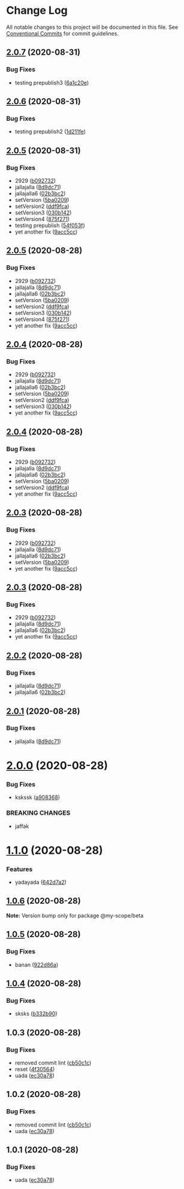 # Change Log

All notable changes to this project will be documented in this file.
See [Conventional Commits](https://conventionalcommits.org) for commit guidelines.

## [2.0.7](https://github.com/boeriksson/conventionalCommits/compare/@my-scope/beta@2.0.6...@my-scope/beta@2.0.7) (2020-08-31)


### Bug Fixes

* testing prepublish3 ([6a1c20e](https://github.com/boeriksson/conventionalCommits/commit/6a1c20e3669164111e7611f77cedc1da5691fb39))





## [2.0.6](https://github.com/boeriksson/conventionalCommits/compare/@my-scope/beta@2.0.5...@my-scope/beta@2.0.6) (2020-08-31)


### Bug Fixes

* testing prepublish2 ([1d211fe](https://github.com/boeriksson/conventionalCommits/commit/1d211fea255348939542f97ea6b8305e4e03cbf3))





## [2.0.5](https://github.com/boeriksson/conventionalCommits/compare/@my-scope/beta@2.0.0...@my-scope/beta@2.0.5) (2020-08-31)


### Bug Fixes

* 2929 ([b092732](https://github.com/boeriksson/conventionalCommits/commit/b092732ab04756a9c3de29ec7e63e22c96f8e07d))
* jallajalla ([8d9dc71](https://github.com/boeriksson/conventionalCommits/commit/8d9dc714adb162672382eb14fa64ef15a617b6ad))
* jallajalla6 ([02b3bc2](https://github.com/boeriksson/conventionalCommits/commit/02b3bc2cc8a93172a19db572960a7770eb9fe024))
* setVersion ([5ba0209](https://github.com/boeriksson/conventionalCommits/commit/5ba02097ac1ba09b689d14aa0681b4a216869c51))
* setVersion2 ([ddf9fca](https://github.com/boeriksson/conventionalCommits/commit/ddf9fca780ebeb2decff67fe432d793529d52df9))
* setVersion3 ([030b142](https://github.com/boeriksson/conventionalCommits/commit/030b1427e18fb55afe5fecd94e93744596a78103))
* setVersion4 ([875f271](https://github.com/boeriksson/conventionalCommits/commit/875f27141af540f549bbcc910f3bdbbe2cb2d9dc))
* testing prepublish ([54f053f](https://github.com/boeriksson/conventionalCommits/commit/54f053fc7a859149831992c62e728d03114799e2))
* yet another fix ([9acc5cc](https://github.com/boeriksson/conventionalCommits/commit/9acc5cc93bf033dc8c7ad96d65fe5a71f62bb4b4))





## [2.0.5](https://github.com/boeriksson/conventionalCommits/compare/@my-scope/beta@2.0.0...@my-scope/beta@2.0.5) (2020-08-28)


### Bug Fixes

* 2929 ([b092732](https://github.com/boeriksson/conventionalCommits/commit/b092732ab04756a9c3de29ec7e63e22c96f8e07d))
* jallajalla ([8d9dc71](https://github.com/boeriksson/conventionalCommits/commit/8d9dc714adb162672382eb14fa64ef15a617b6ad))
* jallajalla6 ([02b3bc2](https://github.com/boeriksson/conventionalCommits/commit/02b3bc2cc8a93172a19db572960a7770eb9fe024))
* setVersion ([5ba0209](https://github.com/boeriksson/conventionalCommits/commit/5ba02097ac1ba09b689d14aa0681b4a216869c51))
* setVersion2 ([ddf9fca](https://github.com/boeriksson/conventionalCommits/commit/ddf9fca780ebeb2decff67fe432d793529d52df9))
* setVersion3 ([030b142](https://github.com/boeriksson/conventionalCommits/commit/030b1427e18fb55afe5fecd94e93744596a78103))
* setVersion4 ([875f271](https://github.com/boeriksson/conventionalCommits/commit/875f27141af540f549bbcc910f3bdbbe2cb2d9dc))
* yet another fix ([9acc5cc](https://github.com/boeriksson/conventionalCommits/commit/9acc5cc93bf033dc8c7ad96d65fe5a71f62bb4b4))





## [2.0.4](https://github.com/boeriksson/conventionalCommits/compare/@my-scope/beta@2.0.0...@my-scope/beta@2.0.4) (2020-08-28)


### Bug Fixes

* 2929 ([b092732](https://github.com/boeriksson/conventionalCommits/commit/b092732ab04756a9c3de29ec7e63e22c96f8e07d))
* jallajalla ([8d9dc71](https://github.com/boeriksson/conventionalCommits/commit/8d9dc714adb162672382eb14fa64ef15a617b6ad))
* jallajalla6 ([02b3bc2](https://github.com/boeriksson/conventionalCommits/commit/02b3bc2cc8a93172a19db572960a7770eb9fe024))
* setVersion ([5ba0209](https://github.com/boeriksson/conventionalCommits/commit/5ba02097ac1ba09b689d14aa0681b4a216869c51))
* setVersion2 ([ddf9fca](https://github.com/boeriksson/conventionalCommits/commit/ddf9fca780ebeb2decff67fe432d793529d52df9))
* setVersion3 ([030b142](https://github.com/boeriksson/conventionalCommits/commit/030b1427e18fb55afe5fecd94e93744596a78103))
* yet another fix ([9acc5cc](https://github.com/boeriksson/conventionalCommits/commit/9acc5cc93bf033dc8c7ad96d65fe5a71f62bb4b4))





## [2.0.4](https://github.com/boeriksson/conventionalCommits/compare/@my-scope/beta@2.0.0...@my-scope/beta@2.0.4) (2020-08-28)


### Bug Fixes

* 2929 ([b092732](https://github.com/boeriksson/conventionalCommits/commit/b092732ab04756a9c3de29ec7e63e22c96f8e07d))
* jallajalla ([8d9dc71](https://github.com/boeriksson/conventionalCommits/commit/8d9dc714adb162672382eb14fa64ef15a617b6ad))
* jallajalla6 ([02b3bc2](https://github.com/boeriksson/conventionalCommits/commit/02b3bc2cc8a93172a19db572960a7770eb9fe024))
* setVersion ([5ba0209](https://github.com/boeriksson/conventionalCommits/commit/5ba02097ac1ba09b689d14aa0681b4a216869c51))
* setVersion2 ([ddf9fca](https://github.com/boeriksson/conventionalCommits/commit/ddf9fca780ebeb2decff67fe432d793529d52df9))
* yet another fix ([9acc5cc](https://github.com/boeriksson/conventionalCommits/commit/9acc5cc93bf033dc8c7ad96d65fe5a71f62bb4b4))





## [2.0.3](https://github.com/boeriksson/conventionalCommits/compare/@my-scope/beta@2.0.0...@my-scope/beta@2.0.3) (2020-08-28)


### Bug Fixes

* 2929 ([b092732](https://github.com/boeriksson/conventionalCommits/commit/b092732ab04756a9c3de29ec7e63e22c96f8e07d))
* jallajalla ([8d9dc71](https://github.com/boeriksson/conventionalCommits/commit/8d9dc714adb162672382eb14fa64ef15a617b6ad))
* jallajalla6 ([02b3bc2](https://github.com/boeriksson/conventionalCommits/commit/02b3bc2cc8a93172a19db572960a7770eb9fe024))
* setVersion ([5ba0209](https://github.com/boeriksson/conventionalCommits/commit/5ba02097ac1ba09b689d14aa0681b4a216869c51))
* yet another fix ([9acc5cc](https://github.com/boeriksson/conventionalCommits/commit/9acc5cc93bf033dc8c7ad96d65fe5a71f62bb4b4))





## [2.0.3](https://github.com/boeriksson/conventionalCommits/compare/@my-scope/beta@2.0.0...@my-scope/beta@2.0.3) (2020-08-28)


### Bug Fixes

* 2929 ([b092732](https://github.com/boeriksson/conventionalCommits/commit/b092732ab04756a9c3de29ec7e63e22c96f8e07d))
* jallajalla ([8d9dc71](https://github.com/boeriksson/conventionalCommits/commit/8d9dc714adb162672382eb14fa64ef15a617b6ad))
* jallajalla6 ([02b3bc2](https://github.com/boeriksson/conventionalCommits/commit/02b3bc2cc8a93172a19db572960a7770eb9fe024))
* yet another fix ([9acc5cc](https://github.com/boeriksson/conventionalCommits/commit/9acc5cc93bf033dc8c7ad96d65fe5a71f62bb4b4))





## [2.0.2](https://github.com/boeriksson/conventionalCommits/compare/@my-scope/beta@2.0.0...@my-scope/beta@2.0.2) (2020-08-28)


### Bug Fixes

* jallajalla ([8d9dc71](https://github.com/boeriksson/conventionalCommits/commit/8d9dc714adb162672382eb14fa64ef15a617b6ad))
* jallajalla6 ([02b3bc2](https://github.com/boeriksson/conventionalCommits/commit/02b3bc2cc8a93172a19db572960a7770eb9fe024))





## [2.0.1](https://github.com/boeriksson/conventionalCommits/compare/@my-scope/beta@2.0.0...@my-scope/beta@2.0.1) (2020-08-28)


### Bug Fixes

* jallajalla ([8d9dc71](https://github.com/boeriksson/conventionalCommits/commit/8d9dc714adb162672382eb14fa64ef15a617b6ad))





# [2.0.0](https://github.com/boeriksson/conventionalCommits/compare/@my-scope/beta@1.1.0...@my-scope/beta@2.0.0) (2020-08-28)


### Bug Fixes

* kskssk ([a908368](https://github.com/boeriksson/conventionalCommits/commit/a908368f1f9cb483bf697f858921d8c96de14e3b))


### BREAKING CHANGES

* jaffak





# [1.1.0](https://github.com/boeriksson/conventionalCommits/compare/@my-scope/beta@1.0.6...@my-scope/beta@1.1.0) (2020-08-28)


### Features

* yadayada ([642d7a2](https://github.com/boeriksson/conventionalCommits/commit/642d7a217fcb8c06a54fee45163c17e0fa072276))





## [1.0.6](https://github.com/boeriksson/conventionalCommits/compare/@my-scope/beta@1.0.5...@my-scope/beta@1.0.6) (2020-08-28)

**Note:** Version bump only for package @my-scope/beta





## [1.0.5](https://github.com/boeriksson/conventionalCommits/compare/@my-scope/beta@1.0.4...@my-scope/beta@1.0.5) (2020-08-28)


### Bug Fixes

* banan ([922d86a](https://github.com/boeriksson/conventionalCommits/commit/922d86a3cf2faed01b6c724af56306c7a1240f66))





## [1.0.4](https://github.com/boeriksson/conventionalCommits/compare/@my-scope/beta@1.0.3...@my-scope/beta@1.0.4) (2020-08-28)


### Bug Fixes

* sksks ([b332b90](https://github.com/boeriksson/conventionalCommits/commit/b332b90460c8ebe4c4fd4b7779602b43ad8e3248))





## 1.0.3 (2020-08-28)


### Bug Fixes

* removed commit lint ([cb50c1c](https://github.com/boeriksson/conventionalCommits/commit/cb50c1cbabd3de42321dec10cc84aae1c93f837b))
* reset ([4f30564](https://github.com/boeriksson/conventionalCommits/commit/4f305640ea0e10c0252c0e191214e01de49728a0))
* uada ([ec30a78](https://github.com/boeriksson/conventionalCommits/commit/ec30a78692b84e02e5046e6783e8e91c14879a2e))





## 1.0.2 (2020-08-28)


### Bug Fixes

* removed commit lint ([cb50c1c](https://github.com/boeriksson/conventionalCommits/commit/cb50c1cbabd3de42321dec10cc84aae1c93f837b))
* uada ([ec30a78](https://github.com/boeriksson/conventionalCommits/commit/ec30a78692b84e02e5046e6783e8e91c14879a2e))





## 1.0.1 (2020-08-28)


### Bug Fixes

* uada ([ec30a78](https://github.com/boeriksson/conventionalCommits/commit/ec30a78692b84e02e5046e6783e8e91c14879a2e))
